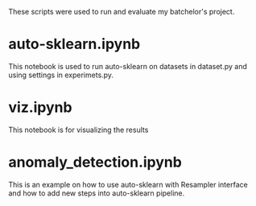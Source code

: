 These scripts were used to run and evaluate my batchelor's project.
# auto-sklearn.ipynb
This notebook is used to run auto-sklearn on datasets in dataset.py and using settings in experimets.py.
# viz.ipynb
This notebook is for visualizing the results
# anomaly_detection.ipynb
This is an example on how to use auto-sklearn with Resampler interface and how to add new steps into auto-sklearn pipeline.
